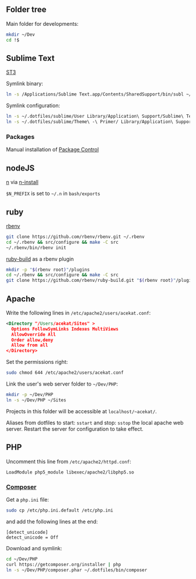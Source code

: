 Folder tree
-----------

Main folder for developments:
```bash
mkdir ~/Dev
cd !$
```


Sublime Text
------------

[ST3](http://www.sublimetext.com/3)

Symlink binary:
```bash
ln -s /Applications/Sublime Text.app/Contents/SharedSupport/bin/subl ~/.dotfiles/bin/subl
```

Symlink configuration:
```bash
ln -s ~/.dotfiles/sublime/User Library/Application\ Support/Sublime\ Text\ 3/Packages/
ln -s ~/.dotfiles/sublime/Theme\ -\ Primer/ Library/Application\ Support/Sublime\ Text\ 3/Packages/
```

### Packages
Manual installation of [Package Control](https://packagecontrol.io/installation)


nodeJS
------

[n](https://github.com/tj/n) via [n-install](https://github.com/mklement0/n-install)

`$N_PREFIX` is set to `~/.n` in `bash/exports`


ruby
------

[rbenv](https://github.com/rbenv/rbenv)
```bash
git clone https://github.com/rbenv/rbenv.git ~/.rbenv
cd ~/.rbenv && src/configure && make -C src
~/.rbenv/bin/rbenv init
```

[ruby-build](https://github.com/rbenv/ruby-build) as a rbenv plugin
```bash
mkdir -p "$(rbenv root)"/plugins
cd ~/.rbenv && src/configure && make -C src
git clone https://github.com/rbenv/ruby-build.git "$(rbenv root)"/plugins/ruby-build
```


Apache
------

Write the following lines in `/etc/apache2/users/acekat.conf`:
```xml
<Directory "/Users/acekat/Sites" >
  Options FollowSymLinks Indexes MultiViews
  AllowOverride All
  Order allow,deny
  Allow from all
</Directory>
```

Set the permissions right:
```bash
sudo chmod 644 /etc/apache2/users/acekat.conf
```

Link the user's web server folder to `~/Dev/PHP`:
```bash
mkdir -p ~/Dev/PHP
ln -s ~/Dev/PHP ~/Sites
```
Projects in this folder will be accessible at `localhost/~acekat/`.

Aliases from dotfiles to start: `sstart` and stop: `sstop` the local apache web server.
Restart the server for configuration to take effect.


PHP
---

Uncomment this line from `/etc/apache2/httpd.conf`:
```
LoadModule php5_module libexec/apache2/libphp5.so
```

### [Composer](http://getcomposer.org/)

Get a `php.ini` file:
```bash
sudo cp /etc/php.ini.default /etc/php.ini
```
and add the following lines at the end:
```
[detect_unicode]
detect_unicode = Off
```

Download and symlink:
```bash
cd ~/Dev/PHP
curl https://getcomposer.org/installer | php
ln -s ~/Dev/PHP/composer.phar ~/.dotfiles/bin/composer
```

